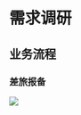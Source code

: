 # 需求调研

## 业务流程

### 差旅报备

![](http://www.plantuml.com/plantuml/proxy?cache=no&src=https://raw.githubusercontent.com/caochun/zhongshan/main/uml/%E5%B7%AE%E6%97%85%E6%8A%A5%E5%A4%87.pu)

